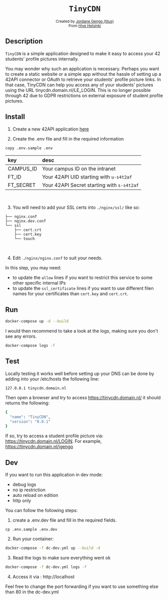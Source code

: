 <h1 align="center"><code>TinyCDN</code></h1>

<div align="center">
    <sub>Created by <a href="https://github.com/jgengo">Jordane Gengo (titus)</a></sub>
</div>
<div align="center">
    <sub>From <a href="https://hive.fi">Hive Helsinki</a></sub>
</div>

## Description
`TinyCDN` is a simple application designed to make it easy to access your 42 students' profile pictures internally.

You may wonder why such an application is necessary. Perhaps you want to create a static website or a simple app without the hassle of setting up a 42API connector or OAuth to retrieve your students' profile picture links. In that case, TinyCDN can help you access any of your students' pictures using the URL tinycdn.domain.nl/LE_LOGIN. This is no longer possible through 42 due to GDPR restrictions on external exposure of student profile pictures.


## Install

1. Create a new 42API application [here](https://profile.intra.42.fr/oauth/applications)

2. Create the .env file and fill in the required information
```bash
copy .env.sample .env
```

|  key | desc |
| :---         | :---      |
| CAMPUS_ID    | Your campus ID on the intranet |
| FT_ID     | Your 42API UID starting with `u-s4t2af` |
| FT_SECRET | Your 42API Secret starting with `s-s4t2af` |

<br />

3. You will need to add your SSL certs into `./nginx/ssl/` like so:

```
├── nginx.conf
├── nginx.dev.conf
└── ssl
    ├── cert.crt
    ├── cert.key
    └── touch
```

<br />

4. Edit `./nginx/nginx.conf` to suit your needs.

In this step, you may need:
- to update the `allow` lines if you want to restrict this service to some other specific internal IPs
- to update the `ssl_certificate` lines if you want to use different filen names for your certificates than `cert.key` and `cert.crt`.

## Run

```bash
docker-compose up -d --build
```

I would then recommend to take a look at the logs, making sure you don't see any errors.

```bash
docker-compose logs -f
```

## Test

Locally testing it works well before setting up your DNS can be done by adding into your /etc/hosts the following line:

```
127.0.0.1 tinycdn.domain.nl
```

Then open a browser and try to access https://tinycdn.domain.nl/ it should returns the following:

```bash
{
  "name": "TinyCDN",
  "version": "0.0.1"
}
```

If so, try to access a student profile picture via: https://tinycdn.domain.nl/LOGIN. For example, https://tinycdn.domain.nl/jgengo


## Dev

If you want to run this application in dev mode:
- debug logs
- no ip restriction
- auto reload on edition
- http only 

You can follow the following steps:

1. create a .env.dev file and fill in the required fields.
```
cp .env.sample .env.dev
```

2. Run your container:
```bash
docker-compose -f dc-dev.yml up --build -d
```

3. Read the logs to make sure everything went ok
```bash
docker-compose -f dc-dev.yml logs -f
```

4. Access it via : http://localhost

Feel free to change the port forwarding if you want to use something else than 80 in the dc-dev.yml